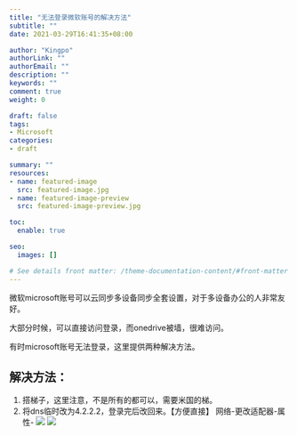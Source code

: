 ```yaml
---
title: "无法登录微软账号的解决方法"
subtitle: ""
date: 2021-03-29T16:41:35+08:00

author: "Kingpo"
authorLink: ""
authorEmail: ""
description: ""
keywords: ""
comment: true
weight: 0

draft: false
tags:
- Microsoft
categories:
- draft

summary: ""
resources:
- name: featured-image
  src: featured-image.jpg
- name: featured-image-preview
  src: featured-image-preview.jpg

toc:
  enable: true

seo:
  images: []

# See details front matter: /theme-documentation-content/#front-matter
---
```


<!--more-->
微软microsoft账号可以云同步多设备同步全套设置，对于多设备办公的人非常友好。

大部分时候，可以直接访问登录，而onedrive被墙，很难访问。

有时microsoft账号无法登录，这里提供两种解决方法。

## 解决方法：
1. 搭梯子，这里注意，不是所有的都可以，需要米国的梯。
2. 将dns临时改为4.2.2.2，登录完后改回来。【方便直接】
网络-更改适配器-属性-
![](https://s3.bmp.ovh/imgs/2022/09/06/f1dc2bdc9bb36a5f.webp " ")
![](https://s3.bmp.ovh/imgs/2022/09/06/ff2c915064831edc.webp " ")
